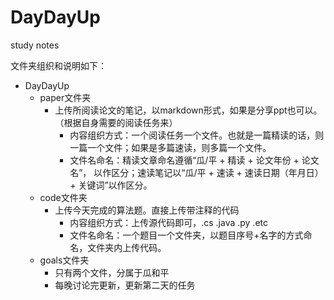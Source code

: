 # DayDayUp
study notes

文件夹组织和说明如下：

+ DayDayUp
  + paper文件夹
    + 上传所阅读论文的笔记，以markdown形式，如果是分享ppt也可以。（根据自身需要的阅读任务来）
      + 内容组织方式：一个阅读任务一个文件。也就是一篇精读的话，则一篇一个文件；如果是多篇速读，则多篇一个文件。
      + 文件名命名：精读文章命名遵循“瓜/平 + 精读 + 论文年份 + 论文名”， 以作区分；速读笔记以“瓜/平 + 速读 + 速读日期（年月日） + 关键词”以作区分。
  + code文件夹
    + 上传今天完成的算法题。直接上传带注释的代码
      + 内容组织方式：上传源代码即可，.cs .java .py  .etc
      + 文件名命名：一个题目一个文件夹，以题目序号+名字的方式命名，文件夹内上传代码。
  + goals文件夹
    + 只有两个文件，分属于瓜和平
    + 每晚讨论完更新，更新第二天的任务